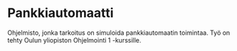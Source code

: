 # Pankkiautomaatti
Ohjelmisto, jonka tarkoitus on simuloida pankkiautomaatin toimintaa. Työ on tehty Oulun yliopiston Ohjelmointi 1 -kurssille. 
